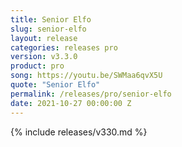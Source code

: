 ```yaml
---
title: Senior Elfo
slug: senior-elfo
layout: release
categories: releases pro
version: v3.3.0
product: pro
song: https://youtu.be/SWMaa6qvX5U
quote: "Senior Elfo"
permalink: /releases/pro/senior-elfo
date: 2021-10-27 00:00:00 Z
---
```

{% include releases/v330.md %}
